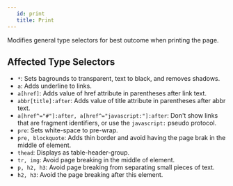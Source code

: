 ```yaml
---
   id: print
   title: Print
---
```


Modifies general type selectors for best outcome when printing the page.

## Affected Type Selectors


* `*`: Sets bagrounds to transparent, text to black, and removes shadows.
* `a`: Adds underline to links.
* `a[href]`: Adds value of href attribute in parentheses after link text.
* `abbr[title]:after`: Adds value of title attribute in parentheses after abbr text.
* `a[href^="#"]:after, a[href^="javascript:"]:after`: Don't show links that are fragment identifiers, or use the `javascript:` pseudo protocol.
* `pre`: Sets white-space to pre-wrap.
* `pre, blockquote`: Adds thin border and avoid having the page brak in the middle of element.
* `thead`: Displays as table-header-group.
* `tr, img`: Avoid page breaking in the middle of element.
* `p, h2, h3`: Avoid page breaking from separating small pieces of text.
* `h2, h3`: Avoid the page breaking after this element.
